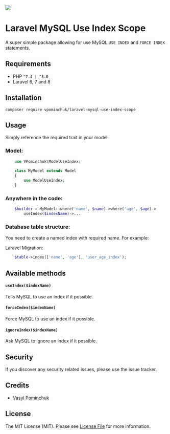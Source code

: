 ![](https://banners.beyondco.de/Laravel%20MySQL%20USE%20INDEX%20Model%20Scope.png?theme=light&packageManager=composer+require&packageName=vpominchuk%2Flaravel-mysql-use-index-scope&pattern=texture&style=style_1&description=Allowing+for+use+MySQL+USE+INDEX+and+FORCE+INDEX+statements&md=1&showWatermark=0&fontSize=100px&images=https%3A%2F%2Flaravel.com%2Fimg%2Flogomark.min.svg)
# Laravel MySQL Use Index Scope
A super simple package allowing for use MySQL `USE INDEX` and `FORCE INDEX` statements.

## Requirements
- PHP `^7.4 | ^8.0`
- Laravel 6, 7 and 8

## Installation

`composer require vpominchuk/laravel-mysql-use-index-scope`

## Usage
Simply reference the required trait in your model:

### Model:
```php
    use VPominchuk\ModelUseIndex;
    
    class MyModel extends Model
    {
        use ModelUseIndex;
    }
```

### Anywhere in the code:
```php
    $builder = MyModel::where('name', $name)->where('age', $age)->
        useIndex($indexName)->...
```

### Database table structure:
You need to create a named index with required name. For example:

Laravel Migration:
```php
    $table->index(['name', 'age'], 'user_age_index');
```
## Available methods
#### `useIndex($indexName)`
Tells MySQL to use an index if it possible.

#### `forceIndex($indexName)`
Force MySQL to use an index if it possible.

#### `ignoreIndex($indexName)`
Ask MySQL to ignore an index if it possible.

## Security

If you discover any security related issues, please use the issue tracker.

## Credits

- [Vasyl Pominchuk](https://github.com/vpominchuk)

## License

The MIT License (MIT). Please see [License File](LICENSE) for more information.

